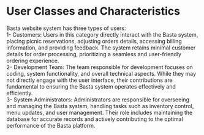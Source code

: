 # User Classes and Characteristics 
Basta website system has three types of users: <br>
1-	Customers: Users in this category directly interact with the Basta system, placing picnic reservations, adjusting orders details, accessing billing information, and providing feedback. The system retains minimal customer details for order processing, prioritizing a seamless and user-friendly ordering experience.
<br>
2-	Development Team: The team responsible for development focuses on coding, system functionality, and overall technical aspects. While they may not directly engage with the user interface, their contributions are fundamental to ensuring the Basta system operates effectively and efficiently.
<br>
3-	System Administrators: Administrators are responsible for overseeing and managing the Basta system, handling tasks such as inventory control, menu updates, and user management. Their role includes maintaining the database for accurate records and actively contributing to the optimal performance of the Basta platform.
